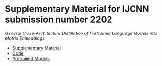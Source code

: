 # Supplementary Material for IJCNN submission number 2202

*General Cross-Architecture Distillation of Pretrained Language Models into Matrix Embeddings*

- [Supplementary Material](./supplementary-material.pdf)
- [Code](./code) 
- [Pretrained Models](https://www.dropbox.com/sh/oh1o1kts8qur0p3/AAATd4ipbYJaU67QqINzRAD6a?dl=0)

